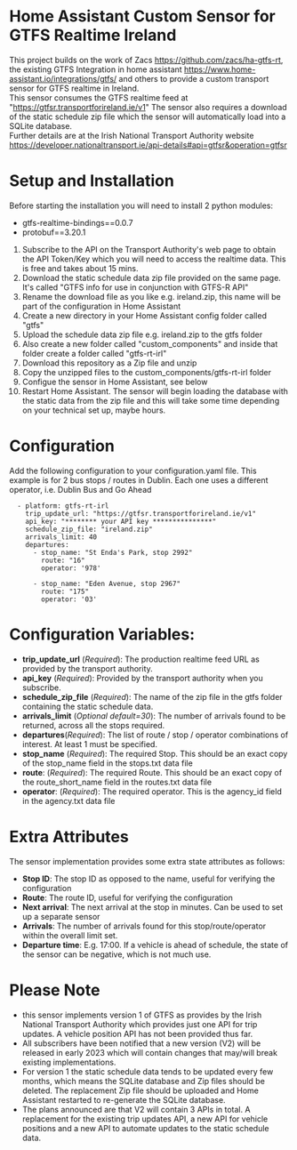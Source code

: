 # Home Assistant Custom Sensor for GTFS Realtime Ireland
This project builds on the work of Zacs https://github.com/zacs/ha-gtfs-rt, the existing GTFS Integration in home assistant https://www.home-assistant.io/integrations/gtfs/ and others to provide a custom transport sensor for GTFS realtime in Ireland.  
This sensor consumes the GTFS realtime feed at "https://gtfsr.transportforireland.ie/v1"
The sensor also requires a download of the static schedule zip file which the sensor will automatically load into a SQLite database.   
Further details are at the Irish National Transport Authority website https://developer.nationaltransport.ie/api-details#api=gtfsr&operation=gtfsr

# Setup and Installation

Before starting the installation you will need to install 2 python modules:
* gtfs-realtime-bindings==0.0.7
* protobuf==3.20.1

1. Subscribe to the API on the Transport Authority's web page to obtain the API Token/Key which you will need to access the realtime data.  This is free and takes about 15 mins.
2. Download the static schedule data zip file provided on the same page.  It's called "GTFS info for use in conjunction with GTFS-R API"
3. Rename the download file as you like e.g. ireland.zip, this name will be part of the configuration in Home Assistant
4. Create a new directory in your Home Assistant config folder called "gtfs"
5. Upload the schedule data zip file e.g. ireland.zip to the gtfs folder 
6. Also create a new folder called "custom_components" and inside that folder create a folder called "gtfs-rt-irl"
7. Download this repository as a Zip file and unzip
6. Copy the unzipped files to the custom_components/gtfs-rt-irl folder
7. Configue the sensor in Home Assistant, see below
8. Restart Home Assistant.   The sensor will begin loading the database with the static data from the zip file and this will take some time depending on your technical set up, maybe hours.

# Configuration

Add the following configuration to your configuration.yaml file.  This example is for 2 bus stops / routes in Dublin.  Each one uses a different operator, i.e. Dublin Bus and Go Ahead

```sensor:
  - platform: gtfs-rt-irl
    trip_update_url: "https://gtfsr.transportforireland.ie/v1"
    api_key: "******** your API key ***************"
    schedule_zip_file: "ireland.zip"
    arrivals_limit: 40
    departures:
      - stop_name: "St Enda's Park, stop 2992"
        route: "16"
        operator: '978'

      - stop_name: "Eden Avenue, stop 2967"
        route: "175"
        operator: '03'
```        
       
# Configuration Variables:

* __trip_update_url__ (_Required_): The production realtime feed URL as provided by the transport authority. 
* __api_key__ (_Required_): Provided by the transport authority when you subscribe.
* __schedule_zip_file__ (_Required_): The name of the zip file in the gtfs folder containing the static schedule data.
* __arrivals_limit__ (_Optional default=30_):  The number of arrivals found to be returned, across all the stops required.
* __departures__(_Required_): The list of route / stop / operator combinations of interest.  At least 1 must be specified.
* __stop_name__ (_Required_): The required Stop. This should be an exact copy of the stop_name field in the stops.txt data file 
* __route__: (_Required_): The required Route. This should be an exact copy of the route_short_name field in the routes.txt data file
* __operator__: (_Required_): The required operator. This is the agency_id field in the agency.txt data file

# Extra Attributes

The sensor implementation provides some extra state attributes as follows:

* __Stop ID__:  The stop ID as opposed to the name, useful for verifying the configuration 
* __Route__:   The route ID, useful for verifying the configuration
* __Next arrival__:  The next arrival at the stop in minutes.  Can be used to set up a separate sensor
* __Arrivals__:  The number of arrivals found for this stop/route/operator within the overall limit set.
* __Departure time__:  E.g. 17:00.  If a vehicle is ahead of schedule, the state of the sensor can be negative, which is not much use.  

# Please Note

* this sensor implements version 1 of GTFS as provides by the Irish National Transport Authority which provides just one API for trip updates.  A vehicle position API has not been provided thus far.
* All subscribers have been notified that a new version (V2) will be released in early 2023 which will contain changes that may/will break existing implementations.
* For version 1 the static schedule data tends to be updated every few months, which means the SQLite database and Zip files should be deleted.  The replacement Zip file should be uploaded and Home Assistant restarted to re-generate the SQLite database.
* The plans announced are that V2 will contain 3 APIs in total.  A replacement for the existing trip updates API, a new API for vehicle positions and a new API to automate updates to the static schedule data.

